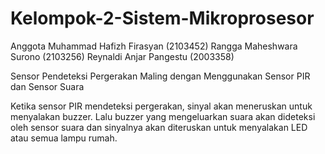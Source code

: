 # Kelompok-2-Sistem-Mikroprosesor
Anggota
Muhammad Hafizh Firasyan (2103452)
Rangga Maheshwara Surono (2103256)
Reynaldi Anjar Pangestu (2003358)

Sensor Pendeteksi Pergerakan Maling dengan Menggunakan Sensor PIR dan Sensor Suara


Ketika sensor PIR mendeteksi pergerakan, sinyal akan meneruskan untuk menyalakan buzzer. Lalu buzzer yang mengeluarkan suara akan dideteksi oleh sensor suara dan sinyalnya akan diteruskan untuk menyalakan LED atau semua lampu rumah.
